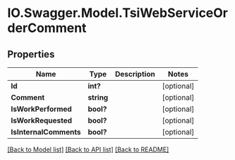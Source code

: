 # IO.Swagger.Model.TsiWebServiceOrderComment
## Properties

Name | Type | Description | Notes
------------ | ------------- | ------------- | -------------
**Id** | **int?** |  | [optional] 
**Comment** | **string** |  | [optional] 
**IsWorkPerformed** | **bool?** |  | [optional] 
**IsWorkRequested** | **bool?** |  | [optional] 
**IsInternalComments** | **bool?** |  | [optional] 

[[Back to Model list]](../README.md#documentation-for-models) [[Back to API list]](../README.md#documentation-for-api-endpoints) [[Back to README]](../README.md)

